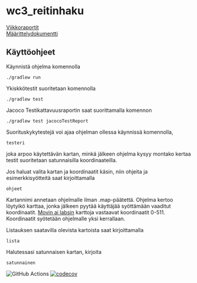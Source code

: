# wc3_reitinhaku

[Viikkoraportit](https://github.com/zjuxicu/wc3_reitinhaku/tree/main/dokumentaatio/viikkoraportit)  
[Määrittelydokumentti](https://github.com/zjuxicu/wc3_reitinhaku/blob/main/dokumentaatio/maarittely.md)

## Käyttöohjeet
Käynnistä ohjelma komennolla
```
./gradlew run
```
Ykiskkötestit suoritetaan komennolla
```
./gradlew test
```
Jacoco Testikattavuusraportin saat suorittamalla komennon
```
./gradlew test jacocoTestReport
```
Suorituskykytestejä voi ajaa ohjelman ollessa käynnissä komennolla,
```
testeri
```
joka arpoo käytettävän kartan, minkä jälkeen ohjelma kysyy montako kertaa testit suoritetaan satunnaisilla koordinaateilla.

Jos haluat valita kartan ja koordinaatit käsin, niin ohjeita ja esimerkkisyötteitä saat kirjoittamalla
```
ohjeet
```
Kartannimi annetaan ohjelmalle ilman .map-päätettä. Ohjelma kertoo löytyikö karttaa, jonka jälkeen pyytää käyttäjää syöttämään vaaditut koordinaatit.
[Movin ai labsin](https://www.movingai.com/benchmarks/wc3maps512/index.html) karttoja vastaavat koordinaatit 0-511. Koordinaatit syötetään ohjelmalle yksi kerrallaan.

Listauksen saatavilla olevista kartoista saat kirjoittamalla
```
lista
```

Halutessasi satunnaisen kartan, kirjoita
```
satunnainen
```

![GitHub Actions](https://github.com/zjuxicu/wc3_reitinhaku/workflows/Java%20CI%20with%20Gradle/badge.svg)
[![codecov](https://codecov.io/gh/zjuxicu/wc3_reitinhaku/branch/main/graph/badge.svg?token=OYK8FZG9FI)](https://codecov.io/gh/zjuxicu/wc3_reitinhaku)

